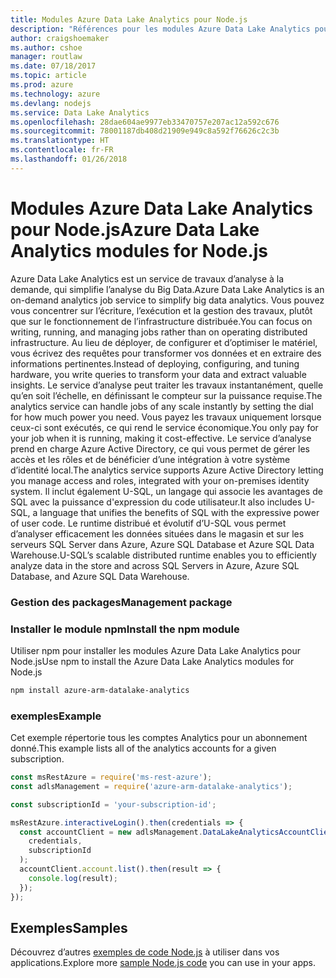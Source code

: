 ```yaml
---
title: Modules Azure Data Lake Analytics pour Node.js
description: "Références pour les modules Azure Data Lake Analytics pour Node.js"
author: craigshoemaker
ms.author: cshoe
manager: routlaw
ms.date: 07/18/2017
ms.topic: article
ms.prod: azure
ms.technology: azure
ms.devlang: nodejs
ms.service: Data Lake Analytics
ms.openlocfilehash: 28dae604ae9977eb33470757e207ac12a592c676
ms.sourcegitcommit: 78001187db408d21909e949c8a592f76626c2c3b
ms.translationtype: HT
ms.contentlocale: fr-FR
ms.lasthandoff: 01/26/2018
---
```

# <a name="azure-data-lake-analytics-modules-for-nodejs"></a><span data-ttu-id="c5a17-103">Modules Azure Data Lake Analytics pour Node.js</span><span class="sxs-lookup"><span data-stu-id="c5a17-103">Azure Data Lake Analytics modules for Node.js</span></span>

<span data-ttu-id="c5a17-104">Azure Data Lake Analytics est un service de travaux d’analyse à la demande, qui simplifie l’analyse du Big Data.</span><span class="sxs-lookup"><span data-stu-id="c5a17-104">Azure Data Lake Analytics is an on-demand analytics job service to simplify big data analytics.</span></span> <span data-ttu-id="c5a17-105">Vous pouvez vous concentrer sur l’écriture, l’exécution et la gestion des travaux, plutôt que sur le fonctionnement de l’infrastructure distribuée.</span><span class="sxs-lookup"><span data-stu-id="c5a17-105">You can focus on writing, running, and managing jobs rather than on operating distributed infrastructure.</span></span> <span data-ttu-id="c5a17-106">Au lieu de déployer, de configurer et d’optimiser le matériel, vous écrivez des requêtes pour transformer vos données et en extraire des informations pertinentes.</span><span class="sxs-lookup"><span data-stu-id="c5a17-106">Instead of deploying, configuring, and tuning hardware, you write queries to transform your data and extract valuable insights.</span></span> <span data-ttu-id="c5a17-107">Le service d’analyse peut traiter les travaux instantanément, quelle qu’en soit l’échelle, en définissant le compteur sur la puissance requise.</span><span class="sxs-lookup"><span data-stu-id="c5a17-107">The analytics service can handle jobs of any scale instantly by setting the dial for how much power you need.</span></span> <span data-ttu-id="c5a17-108">Vous payez les travaux uniquement lorsque ceux-ci sont exécutés, ce qui rend le service économique.</span><span class="sxs-lookup"><span data-stu-id="c5a17-108">You only pay for your job when it is running, making it cost-effective.</span></span> <span data-ttu-id="c5a17-109">Le service d’analyse prend en charge Azure Active Directory, ce qui vous permet de gérer les accès et les rôles et de bénéficier d’une intégration à votre système d’identité local.</span><span class="sxs-lookup"><span data-stu-id="c5a17-109">The analytics service supports Azure Active Directory letting you manage access and roles, integrated with your on-premises identity system.</span></span> <span data-ttu-id="c5a17-110">Il inclut également U-SQL, un langage qui associe les avantages de SQL avec la puissance d'expression du code utilisateur.</span><span class="sxs-lookup"><span data-stu-id="c5a17-110">It also includes U-SQL, a language that unifies the benefits of SQL with the expressive power of user code.</span></span> <span data-ttu-id="c5a17-111">Le runtime distribué et évolutif d’U-SQL vous permet d’analyser efficacement les données situées dans le magasin et sur les serveurs SQL Server dans Azure, Azure SQL Database et Azure SQL Data Warehouse.</span><span class="sxs-lookup"><span data-stu-id="c5a17-111">U-SQL’s scalable distributed runtime enables you to efficiently analyze data in the store and across SQL Servers in Azure, Azure SQL Database, and Azure SQL Data Warehouse.</span></span>

### <a name="management-package"></a><span data-ttu-id="c5a17-112">Gestion des packages</span><span class="sxs-lookup"><span data-stu-id="c5a17-112">Management package</span></span>

### <a name="install-the-npm-module"></a><span data-ttu-id="c5a17-113">Installer le module npm</span><span class="sxs-lookup"><span data-stu-id="c5a17-113">Install the npm module</span></span>

<span data-ttu-id="c5a17-114">Utiliser npm pour installer les modules Azure Data Lake Analytics pour Node.js</span><span class="sxs-lookup"><span data-stu-id="c5a17-114">Use npm to install the Azure Data Lake Analytics modules for Node.js</span></span>

```bash
npm install azure-arm-datalake-analytics
```

### <a name="example"></a><span data-ttu-id="c5a17-115">exemples</span><span class="sxs-lookup"><span data-stu-id="c5a17-115">Example</span></span>

<span data-ttu-id="c5a17-116">Cet exemple répertorie tous les comptes Analytics pour un abonnement donné.</span><span class="sxs-lookup"><span data-stu-id="c5a17-116">This example lists all of the analytics accounts for a given subscription.</span></span>

```javascript
const msRestAzure = require('ms-rest-azure');
const adlsManagement = require('azure-arm-datalake-analytics');

const subscriptionId = 'your-subscription-id';

msRestAzure.interactiveLogin().then(credentials => {
  const accountClient = new adlsManagement.DataLakeAnalyticsAccountClient(
    credentials,
    subscriptionId
  );
  accountClient.account.list().then(result => {
    console.log(result);
  });
});
```

## <a name="samples"></a><span data-ttu-id="c5a17-117">Exemples</span><span class="sxs-lookup"><span data-stu-id="c5a17-117">Samples</span></span>

<span data-ttu-id="c5a17-118">Découvrez d’autres [exemples de code Node.js](https://azure.microsoft.com/resources/samples/?platform=nodejs) à utiliser dans vos applications.</span><span class="sxs-lookup"><span data-stu-id="c5a17-118">Explore more [sample Node.js code](https://azure.microsoft.com/resources/samples/?platform=nodejs) you can use in your apps.</span></span>
